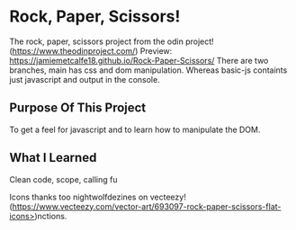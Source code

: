 # Rock, Paper, Scissors!
The rock, paper, scissors project from the odin project! (https://www.theodinproject.com/)
Preview: https://jamiemetcalfe18.github.io/Rock-Paper-Scissors/
There are two branches, main has css and dom manipulation. Whereas basic-js containts just javascript and output in the console.

## Purpose Of This Project
To get a feel for javascript and to learn how to manipulate the DOM.

## What I Learned
Clean code, scope, calling fu

Icons thanks too nightwolfdezines on vecteezy!
(https://www.vecteezy.com/vector-art/693097-rock-paper-scissors-flat-icons>)nctions.


